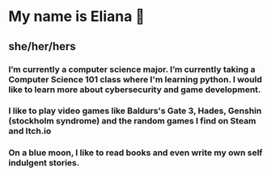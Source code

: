 # My name is Eliana 👋 
## she/her/hers
### I’m currently a computer science major. I’m currently taking a Computer Science 101 class where I'm learning python. I would like to learn more about cybersecurity and game development. 
### I like to play video games like Baldurs's Gate 3, Hades, Genshin (stockholm syndrome) and the random games I find on Steam and Itch.io
### On a blue moon, I like to read books and even write my own self indulgent stories.


<!--
**Elianff/Elianff** is a ✨ _special_ ✨ repository because its `README.md` (this file) appears on your GitHub profile.

Here are some ideas to get you started:

### I’m currently working on my college classes    
- 🌱 #I’m currently learning python
- 😄 #Pronouns: she/her
- ⚡ #Fun fact: ...
-->
